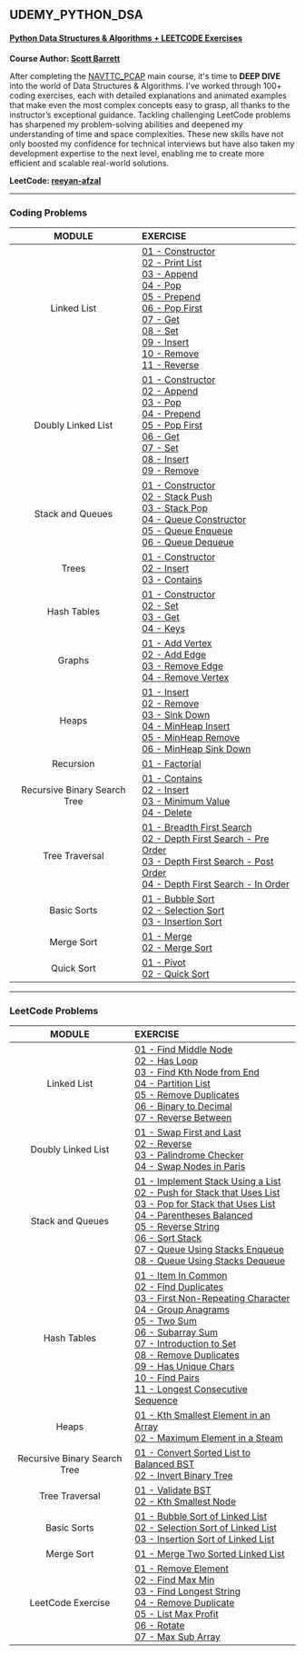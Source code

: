 ## UDEMY_PYTHON_DSA
#### [Python Data Structures & Algorithms + LEETCODE Exercises](https://www.udemy.com/course/data-structures-algorithms-python)
**Course Author: [Scott Barrett](https://www.udemy.com/user/scott-barrett-16/)**

After completing the [NAVTTC_PCAP](https://github.com/reeyan-afzal/NAVTTC_PCAP) main course, it's time to **DEEP DIVE** into the world of Data Structures & Algorithms. I've worked through 100+ coding exercises, each with detailed explanations and animated examples that make even the most complex concepts easy to grasp, all thanks to the instructor’s exceptional guidance. Tackling challenging LeetCode problems has sharpened my problem-solving abilities and deepened my understanding of time and space complexities. These new skills have not only boosted my confidence for technical interviews but have also taken my development expertise to the next level, enabling me to create more efficient and scalable real-world solutions.

**LeetCode: [reeyan-afzal](https://leetcode.com/u/reeyan-afzal/)**

___

### Coding Problems

|            MODULE            | EXERCISE                                                                                                                                                                                                                                                                                                                                                                                                                                                                                                                                                                                                                                                                                 |
|:----------------------------:|:-----------------------------------------------------------------------------------------------------------------------------------------------------------------------------------------------------------------------------------------------------------------------------------------------------------------------------------------------------------------------------------------------------------------------------------------------------------------------------------------------------------------------------------------------------------------------------------------------------------------------------------------------------------------------------------------|
|         Linked List          | [01 - Constructor](01.Linked%20List/Coding/LL_01_Constructor.py)<br/> [02 - Print List](01.Linked%20List/Coding/LL_02_Print_List.py)<br/> [03 - Append](01.Linked%20List/Coding/LL_03_Append.py)<br/> [04 - Pop](01.Linked%20List/Coding/LL_04_Pop.py)<br/> [05 - Prepend](01.Linked%20List/Coding/LL_05_Prepend.py)<br/> [06 - Pop First](01.Linked%20List/Coding/LL_06_Pop_First.py)<br/> [07 - Get](01.Linked%20List/Coding/LL_07_Get.py)<br/> [08 - Set](01.Linked%20List/Coding/LL_08_Set.py)<br/> [09 - Insert](01.Linked%20List/Coding/LL_09_Insert.py)<br/> [10 - Remove](01.Linked%20List/Coding/LL_10_Remove.py)<br/> [11 - Reverse](01.Linked%20List/Coding/LL_11_Reverse.py) |
|      Doubly Linked List      | [01 - Constructor](02.Doubly%20Linked%20Lists/Coding/DLL_01_Constructor.py)<br/> [02 - Append](02.Doubly%20Linked%20Lists/Coding/DLL_02_Append.py)<br/> [03 - Pop](02.Doubly%20Linked%20Lists/Coding/DLL_03_Pop.py)<br/> [04 - Prepend](02.Doubly%20Linked%20Lists/Coding/DLL_04_Prepend.py)<br/> [05 - Pop First](02.Doubly%20Linked%20Lists/Coding/DLL_05_Pop_First.py)<br/> [06 - Get](02.Doubly%20Linked%20Lists/Coding/DLL_06_Get.py)<br/> [07 - Set](02.Doubly%20Linked%20Lists/Coding/DLL_07_Set.py)<br/> [08 - Insert](02.Doubly%20Linked%20Lists/Coding/DLL_08_Insert.py)<br/> [09 - Remove](02.Doubly%20Linked%20Lists/Coding/DLL_09_Remove.py)                                |
|       Stack and Queues       | [01 - Constructor](03.Stacks%20and%20Queues/Coding/Stack_01_Constructor.py)<br/> [02 - Stack Push](03.Stacks%20and%20Queues/Coding/Stack_02_StackPush.py)<br/> [03 - Stack Pop](03.Stacks%20and%20Queues/Coding/Stack_03_StackPop.py)<br/> [04 - Queue Constructor](03.Stacks%20and%20Queues/Coding/Queue_01_Constructor.py)<br/> [05 - Queue Enqueue](03.Stacks%20and%20Queues/Coding/Queue_02_Enqueue.py)<br/> [06 - Queue Dequeue](03.Stacks%20and%20Queues/Coding/Queue_03_Dequeue.py)                                                                                                                                                                                               |
|            Trees             | [01 - Constructor](04.Trees/BST_01_Constructor.py)<br/> [02 - Insert](04.Trees/BST_02_Insert.py)<br/> [03 - Contains](04.Trees/BST_03_Contains.py)                                                                                                                                                                                                                                                                                                                                                                                                                                                                                                                                       |
|         Hash Tables          | [01 - Constructor](05.Hash%20Tables/Coding/HT_01_Constructor.py)<br/> [02 - Set](05.Hash%20Tables/Coding/HT_02_Set.py)<br/> [03 - Get](05.Hash%20Tables/Coding/HT_03_Get.py)<br/> [04 - Keys](05.Hash%20Tables/Coding/HT_04_Keys.py)                                                                                                                                                                                                                                                                                                                                                                                                                                                     |
|            Graphs            | [01 - Add Vertex](06.Graphs/Graph_01_Add_Vertex.py)<br/> [02 - Add Edge](06.Graphs/Graph_02_Add_Edge.py)<br/> [03 - Remove Edge](06.Graphs/Graph_03_Remove_Edge.py)<br/> [04 - Remove Vertex](06.Graphs/Graph_04_Remove_Vertex.py)                                                                                                                                                                                                                                                                                                                                                                                                                                                       |
|            Heaps             | [01 - Insert](07.Heaps/Coding/Heap_01_Insert.py)<br/> [02 - Remove](07.Heaps/Coding/Heap_02_Remove.py)<br/> [03 - Sink Down](07.Heaps/Coding/Heap_03_Sink_Down.py)<br/> [04 - MinHeap Insert](07.Heaps/Coding/Heap_04_MinHeap_Insert.py)<br/> [05 - MinHeap Remove](07.Heaps/Coding/Heap_05_MinHeap_Remove.py)<br/> [06 - MinHeap Sink Down](07.Heaps/Coding/Heap_06_MinHeap_Sink_Down.py)                                                                                                                                                                                                                                                                                               |
|          Recursion           | [01 - Factorial](08.Recursion/Recursion_Factorial.py)                                                                                                                                                                                                                                                                                                                                                                                                                                                                                                                                                                                                                                    |
| Recursive Binary Search Tree | [01 - Contains](09.Recursive%20Binary%20Search%20Tree/Coding/rBST_01_Contains.py)<br/> [02 - Insert](09.Recursive%20Binary%20Search%20Tree/Coding/rBST_02_Insert.py)<br/> [03 - Minimum Value](09.Recursive%20Binary%20Search%20Tree/Coding/rBST_03_Minimum_Value.py)<br/> [04 - Delete](09.Recursive%20Binary%20Search%20Tree/Coding/rBST_04_Delete.py)                                                                                                                                                                                                                                                                                                                                 |
|        Tree Traversal        | [01 - Breadth First Search](10.Tree%20Traversal/Coding/BFS_01_Breadth_First_Search.py)<br/> [02 - Depth First Search - Pre Order](10.Tree%20Traversal/Coding/DFS_02_PreOrder.py)<br/> [03 - Depth First Search - Post Order](10.Tree%20Traversal/Coding/DFS_03_PostOrder.py)<br/> [04 - Depth First Search - In Order](10.Tree%20Traversal/Coding/DFS_04_InOrder.py)                                                                                                                                                                                                                                                                                                                     |
|         Basic Sorts          | [01 - Bubble Sort](11.Basic%20Sorts/Coding/Sorts_01_Bubble_Sort.py)<br/> [02 - Selection Sort](11.Basic%20Sorts/Coding/Sorts_02_Selection_Sort.py)<br/> [03 - Insertion Sort](11.Basic%20Sorts/Coding/Sorts_03_Insertion_Sort.py)                                                                                                                                                                                                                                                                                                                                                                                                                                                        |
|          Merge Sort          | [01 - Merge](12.Merge%20Sort/Coding/Merge.py)<br/> [02 - Merge Sort](12.Merge%20Sort/Coding/Merge_Sort.py)                                                                                                                                                                                                                                                                                                                                                                                                                                                                                                                                                                               |
|          Quick Sort          | [01 - Pivot](13.Quick%20Sort/Pivot.py)<br/> [02 - Quick Sort](13.Quick%20Sort/Quick_Sort.py)                                                                                                                                                                                                                                                                                                                                                                                                                                                                                                                                                                                             |

___

### LeetCode Problems

|            MODULE            | EXERCISE                                                                                                                                                                                                                                                                                                                                                                                                                                                                                                                                                                                                                                                                                                                                                                                                                                                                                                                                 |
|:----------------------------:|:-----------------------------------------------------------------------------------------------------------------------------------------------------------------------------------------------------------------------------------------------------------------------------------------------------------------------------------------------------------------------------------------------------------------------------------------------------------------------------------------------------------------------------------------------------------------------------------------------------------------------------------------------------------------------------------------------------------------------------------------------------------------------------------------------------------------------------------------------------------------------------------------------------------------------------------------|
|         Linked List          | [01 - Find Middle Node](01.Linked%20List/LeetCode/LL_01_Find_Middle_Node.py)<br/> [02 - Has Loop](01.Linked%20List/LeetCode/LL_02_Has_Loop.py)<br/> [03 - Find Kth Node from End](01.Linked%20List/LeetCode/LL_03_Find_Kth_Node_from_End.py)<br/> [04 - Partition List](01.Linked%20List/LeetCode/LL_04_Partition_List.py)<br/> [05 - Remove Duplicates](01.Linked%20List/LeetCode/LL_05_Remove_Duplicates.py)<br/> [06 - Binary to Decimal](01.Linked%20List/LeetCode/LL_06_Binary_to_Decimal.py)<br/> [07 - Reverse Between](01.Linked%20List/LeetCode/LL_07_Reverse_Between.py)                                                                                                                                                                                                                                                                                                                                                       |
|      Doubly Linked List      | [01 - Swap First and Last](02.Doubly%20Linked%20Lists/LeetCode/DLL_01_Swap_First_and_Last.py)<br/> [02 - Reverse](02.Doubly%20Linked%20Lists/LeetCode/DLL_02_Reverse.py)<br/> [03 - Palindrome Checker](02.Doubly%20Linked%20Lists/LeetCode/DLL_03_Palindrome_Checker.py)<br/> [04 - Swap Nodes in Paris](02.Doubly%20Linked%20Lists/LeetCode/DLL_04_Swap_Nodes_in_Paris.py)                                                                                                                                                                                                                                                                                                                                                                                                                                                                                                                                                             |                                                                                                                                                                   
|       Stack and Queues       | [01 - Implement Stack Using a List](03.Stacks%20and%20Queues/LeetCode/Stack_01_Implement_Stack_Using_a_List.py)<br/> [02 - Push for Stack that Uses List](03.Stacks%20and%20Queues/LeetCode/Stack_02_Push_for_Stack_that_Uses_List.py)<br/> [03 - Pop for Stack that Uses List](03.Stacks%20and%20Queues/LeetCode/Stack_03_Pop_for_Stack_that_Uses_List.py)<br/> [04 - Parentheses Balanced](03.Stacks%20and%20Queues/LeetCode/Stack_04_Parentheses_Balanced.py)<br/> [05 - Reverse String](03.Stacks%20and%20Queues/LeetCode/Stack_05_Reverse_String.py)<br/> [06 - Sort Stack](03.Stacks%20and%20Queues/LeetCode/Stack_06_Sort_Stack.py)<br/> [07 - Queue Using Stacks Enqueue](03.Stacks%20and%20Queues/LeetCode/Stack_07_Queue_Using_Stacks_Enqueue.py)<br/> [08 - Queue Using Stacks Dequeue](03.Stacks%20and%20Queues/LeetCode/Stack_08_Queue_Using_Stacks_Dequeue.py)                                                             |
|         Hash Tables          | [01 - Item In Common](05.Hash%20Tables/LeetCode/HT_01_Item_In_Common.py)<br/> [02 - Find Duplicates](05.Hash%20Tables/LeetCode/HT_02_Find_Duplicates.py)<br/> [03 - First Non-Repeating Character](05.Hash%20Tables/LeetCode/HT_03_First_Non-Repeating_Character.py)<br/> [04 - Group Anagrams](05.Hash%20Tables/LeetCode/HT_04_Group_Anagrams.py)<br/> [05 - Two Sum](05.Hash%20Tables/LeetCode/HT_05_Two_Sum.py)<br/> [06 - Subarray Sum](05.Hash%20Tables/LeetCode/HT_06_Subarray_Sum.py)<br/> [07 - Introduction to Set](05.Hash%20Tables/LeetCode/SET_07_Introduction.py)<br/> [08 - Remove Duplicates](05.Hash%20Tables/LeetCode/SET_08_Remove_Duplicates.py)<br/> [09 - Has Unique Chars](05.Hash%20Tables/LeetCode/SET_09_Has_Unique_Chars.py)<br/> [10 - Find Pairs](05.Hash%20Tables/LeetCode/SET_10_Find_Pairs.py)<br/> [11 - Longest Consecutive Sequence](05.Hash%20Tables/LeetCode/SET_11_Longest_Consecutive_Sequence.py) |
|            Heaps             | [01 - Kth Smallest Element in an Array](07.Heaps/LeetCode/Heap_01_Kth_Smallest_Element_in_an_Array.py)<br/> [02 - Maximum Element in a Steam](07.Heaps/LeetCode/Heap_02_Maximum_Element_in_a_Steam.py)                                                                                                                                                                                                                                                                                                                                                                                                                                                                                                                                                                                                                                                                                                                                   |
| Recursive Binary Search Tree | [01 - Convert Sorted List to Balanced BST](09.Recursive%20Binary%20Search%20Tree/LeetCode/rBST_01_Convert_Sorted_List_to_Balanced_BST.py)<br/> [02 - Invert Binary Tree](09.Recursive%20Binary%20Search%20Tree/LeetCode/rBST_02_Invert_Binary_Tree.py)                                                                                                                                                                                                                                                                                                                                                                                                                                                                                                                                                                                                                                                                                   |
|        Tree Traversal        | [01 - Validate BST](10.Tree%20Traversal/LeetCode/BST_01_Validate_BST.py)<br/> [02 - Kth Smallest Node](10.Tree%20Traversal/LeetCode/BST_02_Kth_Smallest_Node.py)                                                                                                                                                                                                                                                                                                                                                                                                                                                                                                                                                                                                                                                                                                                                                                         |
|         Basic Sorts          | [01 - Bubble Sort of Linked List](11.Basic%20Sorts/LeetCode/Sorts_01_Bubble_Sort_of_LL.py)<br/> [02 - Selection Sort of Linked List](11.Basic%20Sorts/LeetCode/Sorts_02_Selection_Sort_of_LL.py)<br/> [03 - Insertion Sort of Linked List](11.Basic%20Sorts/LeetCode/Sorts_03_Insertion_Sort_of_LL.py)                                                                                                                                                                                                                                                                                                                                                                                                                                                                                                                                                                                                                                   |
|          Merge Sort          | [01 - Merge Two Sorted Linked List](12.Merge%20Sort/LeetCode/Merge_Two_Sorted_LL.py)                                                                                                                                                                                                                                                                                                                                                                                                                                                                                                                                                                                                                                                                                                                                                                                                                                                     |
|      LeetCode Exercise       | [01 - Remove Element](14.LeetCode%20Exercises/List_01_Remove_Element.py)<br/> [02 - Find Max Min](14.LeetCode%20Exercises/List_02_Find_Max_Min.py)<br/> [03 - Find Longest String](14.LeetCode%20Exercises/List_03_Find_Longest_String.py)<br/> [04 - Remove Duplicate](14.LeetCode%20Exercises/List_04_Remove_Duplicate.py)<br/> [05 - List Max Profit](14.LeetCode%20Exercises/List_05_List_Max_Profit.py)<br/> [06 - Rotate](14.LeetCode%20Exercises/List_06_Rotate.py)<br/> [07 - Max Sub Array](14.LeetCode%20Exercises/List_07_Max_Sub_Array.py)                                                                                                                                                                                                                                                                                                                                                                                   |
